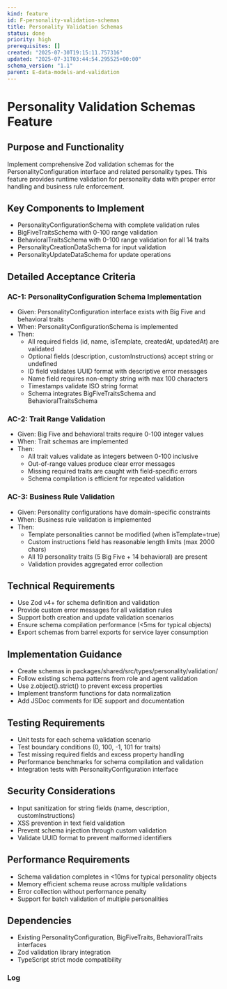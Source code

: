 ```yaml
---
kind: feature
id: F-personality-validation-schemas
title: Personality Validation Schemas
status: done
priority: high
prerequisites: []
created: "2025-07-30T19:15:11.757316"
updated: "2025-07-31T03:44:54.295525+00:00"
schema_version: "1.1"
parent: E-data-models-and-validation
---
```


# Personality Validation Schemas Feature

## Purpose and Functionality

Implement comprehensive Zod validation schemas for the PersonalityConfiguration interface and related personality types. This feature provides runtime validation for personality data with proper error handling and business rule enforcement.

## Key Components to Implement

- PersonalityConfigurationSchema with complete validation rules
- BigFiveTraitsSchema with 0-100 range validation
- BehavioralTraitsSchema with 0-100 range validation for all 14 traits
- PersonalityCreationDataSchema for input validation
- PersonalityUpdateDataSchema for update operations

## Detailed Acceptance Criteria

### AC-1: PersonalityConfiguration Schema Implementation

- Given: PersonalityConfiguration interface exists with Big Five and behavioral traits
- When: PersonalityConfigurationSchema is implemented
- Then:
  - All required fields (id, name, isTemplate, createdAt, updatedAt) are validated
  - Optional fields (description, customInstructions) accept string or undefined
  - ID field validates UUID format with descriptive error messages
  - Name field requires non-empty string with max 100 characters
  - Timestamps validate ISO string format
  - Schema integrates BigFiveTraitsSchema and BehavioralTraitsSchema

### AC-2: Trait Range Validation

- Given: Big Five and behavioral traits require 0-100 integer values
- When: Trait schemas are implemented
- Then:
  - All trait values validate as integers between 0-100 inclusive
  - Out-of-range values produce clear error messages
  - Missing required traits are caught with field-specific errors
  - Schema compilation is efficient for repeated validation

### AC-3: Business Rule Validation

- Given: Personality configurations have domain-specific constraints
- When: Business rule validation is implemented
- Then:
  - Template personalities cannot be modified (when isTemplate=true)
  - Custom instructions field has reasonable length limits (max 2000 chars)
  - All 19 personality traits (5 Big Five + 14 behavioral) are present
  - Validation provides aggregated error collection

## Technical Requirements

- Use Zod v4+ for schema definition and validation
- Provide custom error messages for all validation rules
- Support both creation and update validation scenarios
- Ensure schema compilation performance (<5ms for typical objects)
- Export schemas from barrel exports for service layer consumption

## Implementation Guidance

- Create schemas in packages/shared/src/types/personality/validation/
- Follow existing schema patterns from role and agent validation
- Use z.object().strict() to prevent excess properties
- Implement transform functions for data normalization
- Add JSDoc comments for IDE support and documentation

## Testing Requirements

- Unit tests for each schema validation scenario
- Test boundary conditions (0, 100, -1, 101 for traits)
- Test missing required fields and excess property handling
- Performance benchmarks for schema compilation and validation
- Integration tests with PersonalityConfiguration interface

## Security Considerations

- Input sanitization for string fields (name, description, customInstructions)
- XSS prevention in text field validation
- Prevent schema injection through custom validation
- Validate UUID format to prevent malformed identifiers

## Performance Requirements

- Schema validation completes in <10ms for typical personality objects
- Memory efficient schema reuse across multiple validations
- Error collection without performance penalty
- Support for batch validation of multiple personalities

## Dependencies

- Existing PersonalityConfiguration, BigFiveTraits, BehavioralTraits interfaces
- Zod validation library integration
- TypeScript strict mode compatibility

### Log
